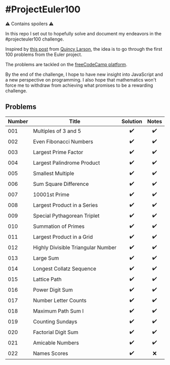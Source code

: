# #ProjectEuler100

⚠️ Contains spoilers ⚠️

In this repo I set out to hopefully solve and document my endeavors in the #projecteuler100 challenge.

Inspired by [this post](https://www.freecodecamp.org/news/developer-new-years-resolution-guide/#the-projecteuler100-challenge-the-dark-souls-of-new-year-s-resolutions) from [Quincy Larson](https://twitter.com/ossia), the idea is to go through the first 100 problems from the Euler project.

The problems are tackled on the [freeCodeCamp platform](https://www.freecodecamp.org/learn/coding-interview-prep/project-euler/).

By the end of the challenge, I hope to have new insight into JavaScript and a new perspective on programming. I also hope that mathematics won't force me to withdraw from achieving what promises to be a rewarding challenge.

## Problems

| Number | Title                              | Solution | Notes |
| ------ | ---------------------------------- | :------: | :---: |
| 001    | Multiples of 3 and 5               |    ✔️    |  ✔️   |
| 002    | Even Fibonacci Numbers             |    ✔️    |  ✔️   |
| 003    | Largest Prime Factor               |    ✔️    |  ✔️   |
| 004    | Largest Palindrome Product         |    ✔️    |  ✔️   |
| 005    | Smallest Multiple                  |    ✔️    |  ✔️   |
| 006    | Sum Square Difference              |    ✔️    |  ✔️   |
| 007    | 10001st Prime                      |    ✔️    |  ✔️   |
| 008    | Largest Product in a Series        |    ✔️    |  ✔️   |
| 009    | Special Pythagorean Triplet        |    ✔️    |  ✔️   |
| 010    | Summation of Primes                |    ✔️    |  ✔️   |
| 011    | Largest Product in a Grid          |    ✔️    |  ✔️   |
| 012    | Highly Divisible Triangular Number |    ✔️    |  ✔️   |
| 013    | Large Sum                          |    ✔️    |  ✔️   |
| 014    | Longest Collatz Sequence           |    ✔️    |  ✔️   |
| 015    | Lattice Path                       |    ✔️    |  ✔️   |
| 016    | Power Digit Sum                    |    ✔️    |  ✔️   |
| 017    | Number Letter Counts               |    ✔️    |  ✔️   |
| 018    | Maximum Path Sum I                 |    ✔️    |  ✔️   |
| 019    | Counting Sundays                   |    ✔️    |  ✔️   |
| 020    | Factorial Digit Sum                |    ✔️    |  ✔️   |
| 021    | Amicable Numbers                   |    ✔️    |  ✔️   |
| 022    | Names Scores                       |    ✔️    |  ❌   |

<!-- | 0xx|Title|❌|❌| -->
<!-- ✔️❌❓ -->
